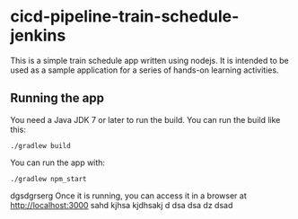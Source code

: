 # cicd-pipeline-train-schedule-jenkins

This is a simple train schedule app written using nodejs. It is intended to be used as a sample application for a series of hands-on learning activities.

## Running the app

You need a Java JDK 7 or later to run the build. You can run the build like this:

    ./gradlew build

You can run the app with:

    ./gradlew npm_start
dgsdgrserg
Once it is running, you can access it in a browser at [http://localhost:3000](http://localhost:3000)
sahd kjhsa kjdhsakj d
dsa dsa dz dsad 
